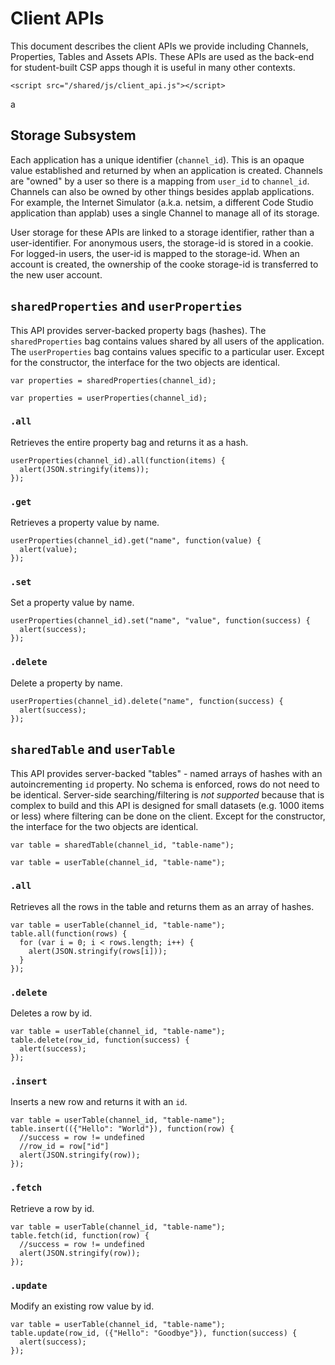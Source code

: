 # Client APIs

This document describes the client APIs we provide including Channels, Properties, Tables and Assets APIs. These APIs are used as the back-end for student-built CSP apps though it is useful in many other contexts.

```
<script src="/shared/js/client_api.js"></script>
```
a
## Storage Subsystem

Each application has a unique identifier (`channel_id`). This is an opaque value established and returned by when an application is created. Channels are "owned" by a user so there is a mapping from `user_id` to `channel_id`. Channels can also be owned by other things besides applab applications. For example, the Internet Simulator (a.k.a. netsim, a different Code Studio application than applab) uses a single Channel to manage all of its storage.

User storage for these APIs are linked to a storage identifier, rather than a user-identifier. For anonymous users, the storage-id is stored in a cookie. For logged-in users, the user-id is mapped to the storage-id. When an account is created, the ownership of the cooke storage-id is transferred to the new user account.

## `sharedProperties` and `userProperties`

This API provides server-backed property bags (hashes). The `sharedProperties` bag contains values shared by all users of the application. The `userProperties` bag contains values specific to a particular user. Except for the constructor, the interface for the two objects are identical.

```
var properties = sharedProperties(channel_id);
```

```
var properties = userProperties(channel_id);
```

### `.all`

Retrieves the entire property bag and returns it as a hash.

```
userProperties(channel_id).all(function(items) {
  alert(JSON.stringify(items));
});
```

### `.get`

Retrieves a property value by name.

```
userProperties(channel_id).get("name", function(value) {
  alert(value);
});
```

### `.set`

Set a property value by name.

```
userProperties(channel_id).set("name", "value", function(success) {
  alert(success);
});
```

### `.delete`

Delete a property by name.

```
userProperties(channel_id).delete("name", function(success) {
  alert(success);
});
```

## `sharedTable` and `userTable`

This API provides server-backed "tables" - named arrays of hashes with an autoincrementing `id` property. No schema is enforced, rows do not need to be identical. Server-side searching/filtering is *not supported* because that is complex to build and this API is designed for small datasets (e.g. 1000 items or less) where filtering can be done on the client. Except for the constructor, the interface for the two objects are identical.

```
var table = sharedTable(channel_id, "table-name");
```

```
var table = userTable(channel_id, "table-name");
```

### `.all`

Retrieves all the rows in the table and returns them as an array of hashes.

```
var table = userTable(channel_id, "table-name");
table.all(function(rows) {
  for (var i = 0; i < rows.length; i++) {
    alert(JSON.stringify(rows[i]));
  }
});
```

### `.delete`

Deletes a row by id.

```
var table = userTable(channel_id, "table-name");
table.delete(row_id, function(success) {
  alert(success);
});
```

### `.insert`

Inserts a new row and returns it with an `id`.

```
var table = userTable(channel_id, "table-name");
table.insert(({"Hello": "World"}), function(row) {
  //success = row != undefined
  //row_id = row["id"]
  alert(JSON.stringify(row));
});
```

### `.fetch`

Retrieve a row by id.

```
var table = userTable(channel_id, "table-name");
table.fetch(id, function(row) {
  //success = row != undefined
  alert(JSON.stringify(row));
});
```

### `.update`

Modify an existing row value by id.

```
var table = userTable(channel_id, "table-name");
table.update(row_id, ({"Hello": "Goodbye"}), function(success) {
  alert(success);
});
```

